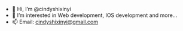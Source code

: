 - 👋 Hi, I’m @cindyshixinyi
- 👀 I’m interested in Web development, IOS development and more... 
- 📫 Email: cindyshixinyi@gmail.com

<!---
cindyshixinyi/cindyshixinyi is a ✨ special ✨ repository because its `README.md` (this file) appears on your GitHub profile.
You can click the Preview link to take a look at your changes.
--->
